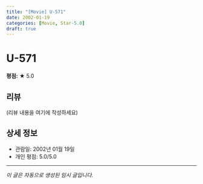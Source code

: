 ```yaml
---
title: "[Movie] U-571"
date: 2002-01-19
categories: [Movie, Star-5.0]
draft: true
---
```


# U-571

**평점:** ★ 5.0

## 리뷰

(리뷰 내용을 여기에 작성하세요)

## 상세 정보

- 관람일: 2002년 01월 19일
- 개인 평점: 5.0/5.0

---

*이 글은 자동으로 생성된 임시 글입니다.*
